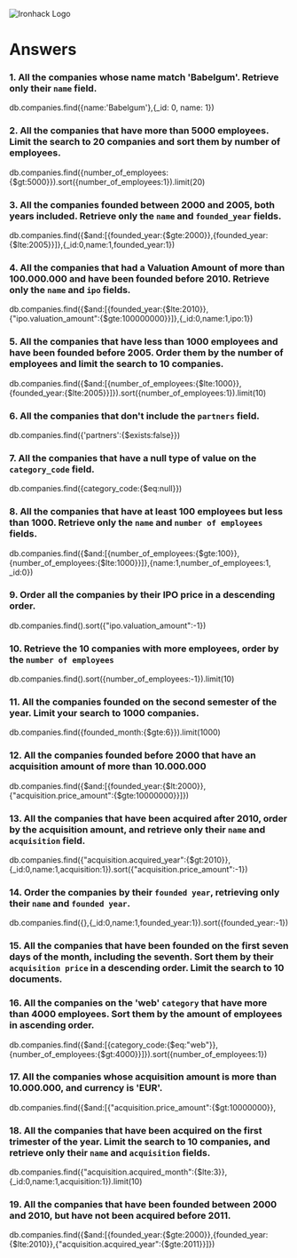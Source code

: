 ![Ironhack Logo](https://i.imgur.com/1QgrNNw.png)

# Answers

### 1. All the companies whose name match 'Babelgum'. Retrieve only their `name` field.

db.companies.find({name:'Babelgum'},{_id: 0, name: 1})

### 2. All the companies that have more than 5000 employees. Limit the search to 20 companies and sort them by **number of employees**.

db.companies.find({number_of_employees:{$gt:5000}}).sort({number_of_employees:1}).limit(20)

### 3. All the companies founded between 2000 and 2005, both years included. Retrieve only the `name` and `founded_year` fields.

db.companies.find({$and:[{founded_year:{$gte:2000}},{founded_year:{$lte:2005}}]},{_id:0,name:1,founded_year:1})

### 4. All the companies that had a Valuation Amount of more than 100.000.000 and have been founded before 2010. Retrieve only the `name` and `ipo` fields.

db.companies.find({$and:[{founded_year:{$lte:2010}},{"ipo.valuation_amount":{$gte:100000000}}]},{_id:0,name:1,ipo:1})

### 5. All the companies that have less than 1000 employees and have been founded before 2005. Order them by the number of employees and limit the search to 10 companies.

db.companies.find({$and:[{number_of_employees:{$lte:1000}},{founded_year:{$lte:2005}}]}).sort({number_of_employees:1}).limit(10)

### 6. All the companies that don't include the `partners` field.

db.companies.find({'partners':{$exists:false}})

### 7. All the companies that have a null type of value on the `category_code` field.

db.companies.find({category_code:{$eq:null}})

### 8. All the companies that have at least 100 employees but less than 1000. Retrieve only the `name` and `number of employees` fields.

db.companies.find({$and:[{number_of_employees:{$gte:100}},{number_of_employees:{$lte:1000}}]},{name:1,number_of_employees:1, _id:0})

### 9. Order all the companies by their IPO price in a descending order.

db.companies.find().sort({"ipo.valuation_amount":-1})
<!--creo que es asi pero me da error Sort operation used more than the maximum 33554432 bytes of RAM. -->

### 10. Retrieve the 10 companies with more employees, order by the `number of employees`

db.companies.find().sort({number_of_employees:-1}).limit(10)

### 11. All the companies founded on the second semester of the year. Limit your search to 1000 companies.

db.companies.find({founded_month:{$gte:6}}).limit(1000)

### 12. All the companies founded before 2000 that have an acquisition amount of more than 10.000.000

db.companies.find({$and:[{founded_year:{$lt:2000}},{"acquisition.price_amount":{$gte:10000000}}]})

### 13. All the companies that have been acquired after 2010, order by the acquisition amount, and retrieve only their `name` and `acquisition` field.

db.companies.find({"acquisition.acquired_year":{$gt:2010}},{_id:0,name:1,acquisition:1}).sort({"acquisition.price_amount":-1})

### 14. Order the companies by their `founded year`, retrieving only their `name` and `founded year`.

<!-- Mismo error de memoria -->
db.companies.find({},{_id:0,name:1,founded_year:1}).sort({founded_year:-1})

### 15. All the companies that have been founded on the first seven days of the month, including the seventh. Sort them by their `acquisition price` in a descending order. Limit the search to 10 documents.

<!-- Your Code Goes Here -->

### 16. All the companies on the 'web' `category` that have more than 4000 employees. Sort them by the amount of employees in ascending order.

db.companies.find({$and:[{category_code:{$eq:"web"}},{number_of_employees:{$gt:4000}}]}).sort({number_of_employees:1})

### 17. All the companies whose acquisition amount is more than 10.000.000, and currency is 'EUR'.

db.companies.find({$and:[{"acquisition.price_amount":{$gt:10000000}}, <!-- + ??? -->

### 18. All the companies that have been acquired on the first trimester of the year. Limit the search to 10 companies, and retrieve only their `name` and `acquisition` fields.

db.companies.find({"acquisition.acquired_month":{$lte:3}},{_id:0,name:1,acquisition:1}).limit(10)

### 19. All the companies that have been founded between 2000 and 2010, but have not been acquired before 2011.

db.companies.find({$and:[{founded_year:{$gte:2000}},{founded_year:{$lte:2010}},{"acquisition.acquired_year":{$gte:2011}}]})
